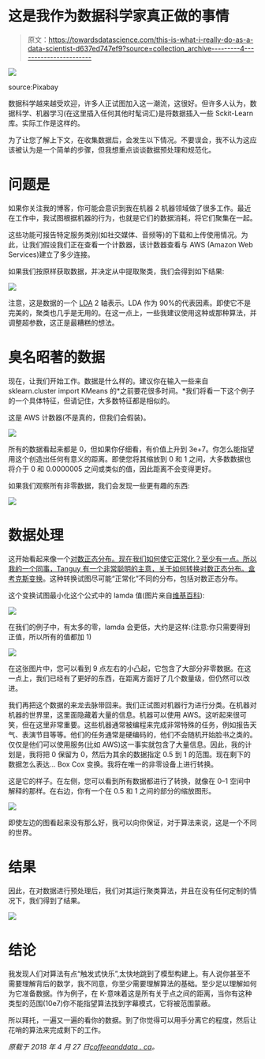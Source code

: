 # 这是我作为数据科学家真正做的事情

> 原文：<https://towardsdatascience.com/this-is-what-i-really-do-as-a-data-scientist-d637ed747ef9?source=collection_archive---------4----------------------->

![](img/6c7a239811df98f0495825b1851d9ec6.png)

source:Pixabay

数据科学越来越受欢迎，许多人正试图加入这一潮流，这很好。但许多人认为，数据科学、机器学习(在这里插入任何其他时髦词汇)是将数据插入一些 Sckit-Learn 库。实际工作是这样的。

为了让您了解上下文，在收集数据后，会发生以下情况。不要误会，我不认为这应该被认为是一个简单的步骤，但我想重点谈谈数据预处理和规范化。

# 问题是

如果你关注我的博客，你可能会意识到我在机器 2 机器领域做了很多工作。最近在工作中，我试图根据机器的行为，也就是它们的数据消耗，将它们聚集在一起。

这些功能可报告特定服务类别(如社交媒体、音频等)的下载和上传使用情况。为此，让我们假设我们正在查看一个计数器，该计数器查看与 AWS (Amazon Web Services)建立了多少连接。

如果我们按原样获取数据，并决定从中提取聚类，我们会得到如下结果:

![](img/ea9ea9a70e1a57061daec5fcbf08a5c1.png)

注意，这是数据的一个 [LDA](https://en.wikipedia.org/wiki/Linear_discriminant_analysis) 2 轴表示。LDA 作为 90%的代表因素。即使它不是完美的，聚类也几乎是无用的。在这一点上，一些我建议使用这种或那种算法，并调整超参数，这正是最糟糕的想法。

# 臭名昭著的数据

现在，让我们开始工作。数据是什么样的。建议你在输入一些来自 sklearn.cluster import KMeans 的*之前要花很多时间。*我们将看一下这个例子的一个具体特征，但请记住，大多数特征都是相似的。

这是 AWS 计数器(不是真的，但我们会假装)。

![](img/08cd893aa36053bd1940551e70ee8839.png)

所有的数据看起来都是 0，但如果你仔细看，有价值上升到 3e+7。你怎么能指望用这个创造出任何有意义的距离。即使您将其缩放到 0 和 1 之间，大多数数据也将介于 0 和 0.0000005 之间或类似的值，因此距离不会变得更好。

如果我们观察所有非零数据，我们会发现一些更有趣的东西:

![](img/cd905c673de5be2d09f9bfbd1290fe64.png)

# 数据处理

这开始看起来像一个[对数正态分布。现在我们如何使它正常化？至少有一点。所以我的一个同事，Tanguy 有一个非常聪明的主意，关于如何转换对数正态分布。](https://en.wikipedia.org/wiki/Log-normal_distribution)[盒考克斯变换](https://docs.scipy.org/doc/scipy/reference/generated/scipy.stats.boxcox.html)。这种转换试图尽可能“正常化”不同的分布，包括对数正态分布。

这个变换试图最小化这个公式中的 lamda 值(图片来自[维基百科](https://en.wikipedia.org/wiki/Power_transform)):

![](img/ab94a0dc2748e41f87cde7af5d3791b5.png)

在我们的例子中，有太多的零，lamda 会更低，大约是这样:(注意:你只需要得到正值，所以所有的值都加 1)

![](img/d1d169e9b510b02fc105e9527fb868d0.png)

在这张图片中，您可以看到 9 点左右的小凸起，它包含了大部分非零数据。在这一点上，我们已经有了更好的东西，在距离方面好了几个数量级，但仍然可以改进。

我们再把这个数据的来龙去脉带回来。我们正试图对机器行为进行分类。在机器对机器的世界里，这里面隐藏着大量的信息。机器可以使用 AWS。这听起来很可笑，但在这里非常重要。这些机器通常被编程来完成非常特殊的任务，例如报告天气、表演节目等等。他们的任务通常是硬编码的，他们不会随机开始脸书之类的。仅仅是他们可以使用服务(比如 AWS)这一事实就包含了大量信息。因此，我的计划是，我将把 0 保留为 0，然后为其余的数据指定 0.5 到 1 的范围。现在剩下的数据怎么表达… Box Cox 变换。我将在唯一的非零设备上进行转换。

这是它的样子。在左侧，您可以看到所有数据都进行了转换，就像在 0–1 空间中解释的那样。在右边，你有一个在 0.5 和 1 之间的部分的缩放图形。

![](img/3eab3409e844fb67457ac254c90cb65c.png)

即使左边的图看起来没有那么好，我可以向你保证，对于算法来说，这是一个不同的世界。

# 结果

因此，在对数据进行预处理后，我们对其运行聚类算法，并且在没有任何定制的情况下，我们得到了结果。

![](img/f291562c0e987fff0e4de6792d61a6df.png)

# 结论

我发现人们对算法有点“触发式快乐”,太快地跳到了模型构建上。有人说你甚至不需要理解背后的数学，我不同意，你至少需要理解算法的基础。至少足以理解如何为它准备数据。作为例子，在 K-意味着这是所有关于点之间的距离，当你有这种类型的范围(10e7)你不能指望算法找到字幕模式，它将被范围蒙蔽。

所以拜托，一遍又一遍的看你的数据。到了你觉得可以用手分离它的程度，然后让花哨的算法来完成剩下的工作。

*原载于 2018 年 4 月 27 日*[*coffeeanddata . ca*](http://coffeeanddata.ca/this-is-what-i-really-do-as-a-data-scientist/)*。*